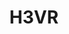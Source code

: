 ---
title: H3VR
crosslinks:
- Vive
- tanks
- pcgaming
- oculus
- me_irl
- photogrammetry
- SCP
- pcmasterrace
---